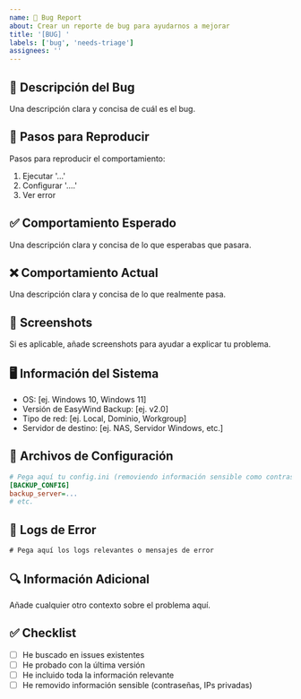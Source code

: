 ```yaml
---
name: 🐛 Bug Report
about: Crear un reporte de bug para ayudarnos a mejorar
title: '[BUG] '
labels: ['bug', 'needs-triage']
assignees: ''
---
```


## 🐛 Descripción del Bug
Una descripción clara y concisa de cuál es el bug.

## 🔄 Pasos para Reproducir
Pasos para reproducir el comportamiento:
1. Ejecutar '...'
2. Configurar '....'
3. Ver error

## ✅ Comportamiento Esperado
Una descripción clara y concisa de lo que esperabas que pasara.

## ❌ Comportamiento Actual
Una descripción clara y concisa de lo que realmente pasa.

## 📸 Screenshots
Si es aplicable, añade screenshots para ayudar a explicar tu problema.

## 🖥️ Información del Sistema
- OS: [ej. Windows 10, Windows 11]
- Versión de EasyWind Backup: [ej. v2.0]
- Tipo de red: [ej. Local, Dominio, Workgroup]
- Servidor de destino: [ej. NAS, Servidor Windows, etc.]

## 📁 Archivos de Configuración
```ini
# Pega aquí tu config.ini (removiendo información sensible como contraseñas)
[BACKUP_CONFIG]
backup_server=...
# etc.
```

## 📝 Logs de Error
```
# Pega aquí los logs relevantes o mensajes de error
```

## 🔍 Información Adicional
Añade cualquier otro contexto sobre el problema aquí.

## ✅ Checklist
- [ ] He buscado en issues existentes
- [ ] He probado con la última versión
- [ ] He incluido toda la información relevante
- [ ] He removido información sensible (contraseñas, IPs privadas)
